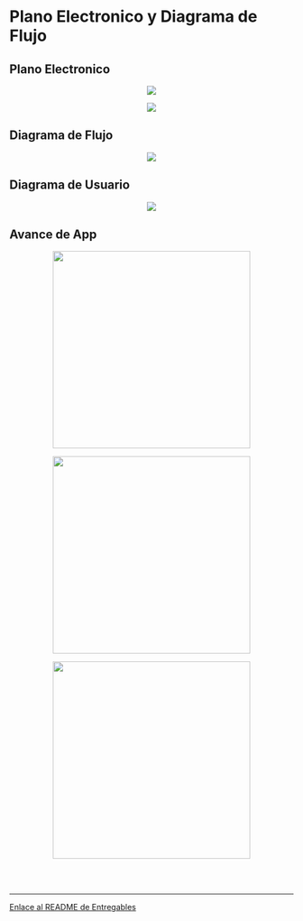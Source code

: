 <h1>Plano Electronico y Diagrama de Flujo</h1>
<h2>Plano Electronico</h2>
<p align="center"><img src="../../Imagenes/I_E_9/Electro.png"></p>
<p align="center"><img src="../../Imagenes/I_E_9/electro_2.png"></p>


<h2>Diagrama de Flujo</h2>
<p align="center"><img src="../../Imagenes/I_E_9/flujo_3.0.png"></p>

<h2>Diagrama de Usuario</h2>
<p align="center"><img src="../../Imagenes/I_E_9/flujo2_0.png"></p>

<h2>Avance de App</h2>
<p align="center"><img src="../../Imagenes/I_E_9/home.png" width="350px" ></p>
<p align="center"><img src="../../Imagenes/I_E_9/datos.png" width="350px" ></p>
<p align="center"><img src="../../Imagenes/I_E_9/Precauciones.png" width="350px" ></p>
<br>
<br>
<hr>
<a href="README.md">Enlace al README de Entregables</a>
